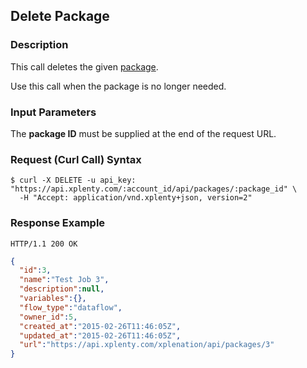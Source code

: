 ## Delete Package

### Description
This call deletes the given [package](https://github.com/xplenty/xplenty-api-doc-v2/blob/master/resources/package.md).

Use this call when the package is no longer needed.

### Input Parameters
The **package ID** must be supplied at the end of the request URL.

### Request (Curl Call) Syntax
```shell
$ curl -X DELETE -u api_key: "https://api.xplenty.com/:account_id/api/packages/:package_id" \
  -H "Accept: application/vnd.xplenty+json, version=2" 
```

### Response Example
```HTTP
HTTP/1.1 200 OK
```

```json
{
  "id":3,
  "name":"Test Job 3",
  "description":null,
  "variables":{},
  "flow_type":"dataflow",
  "owner_id":5,
  "created_at":"2015-02-26T11:46:05Z",
  "updated_at":"2015-02-26T11:46:05Z",
  "url":"https://api.xplenty.com/xplenation/api/packages/3"
}
```
